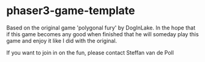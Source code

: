 # phaser3-game-template

Based on the original game 'polygonal fury' by DogInLake. In the hope that if this game becomes any good when finished that he will someday play this game and enjoy it like I did with the original. 

If you want to join in on the fun, please contact Steffan van de Poll